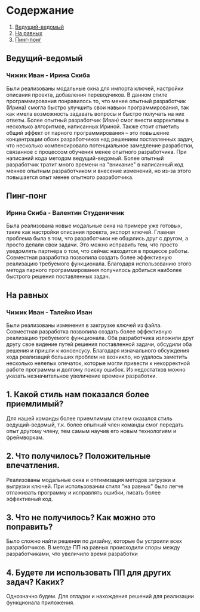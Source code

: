 
# Содержание
1. [Ведущий-ведомый](#pair1)  
2. [На равных](#pair2)  
2. [Пинг-понг](#pair3) 

<a name="pair1"/>

## Ведущий-ведомый
### Чижик Иван - Ирина Скиба
 Были реализованы модальные окна для импорта ключей, настройки описания проекта, добавления переводчиков.
В данном стиле программирования понравилось то, что менее опытный разработчик (Ирина) смогла быстро 
улучшить свои навыки программирования, так как имела возможность задавать вопросы и быстро 
получать на них ответы. Более опытный разработчик (Иван) смог внести коррективы в несколько 
алгоритмов, написанных Ириной. Также стоит отметить общий эффект от парного программирования – это повышение 
концентрации обоих разработчиков над решением поставленных задач, что несколько компенсировало потенциальное 
замедление разработки, связанное с процессом обучения менее опытного разработчика. 
При написаний кода методом ведущий-ведомый. Более опытный разработчик тратит много времени на 
 "вникание" в написанный код меннее опытным разработчиком и внесение изменений, но из-за этого 
 повышается опыт менее опытного разработчика. 
 
<a name="pair2"/>

## Пинг-понг
### Ирина Скиба - Валентин Студеничник
Была реализована новые модальные окна на примере уже готовых, такие как настройки описания проекта, 
экспорт ключей. Главная проблема была в том, что разработчики не общались друг с другом, а просто делали свои задачи. 
Это можно исправить тем, что просто уведомлять партнера о том, что сейчас находится в процессе работы.
Совместная разработка позволила создать более эффективную реализацию требуемого функционала.
Благодаря использованию этого метода парного программирования получилось добиться наиболее быстрого 
решения поставленных задач. 

<a name="pair3"/>

## На равных
### Чижик Иван - Талейко Иван
Были реализованы изменения в закгрузке ключей из файла.
Совместная разработка позволила создать более эффективную реализацию требуемого функционала. 
Оба разработчика изложили друг другу свое видение путей решения поставленной задачи, 
обсудили оба решения и пришли к консенсусу. Благодаря изначального обсуждения хода реализаций 
больших проблем не возникло, но удалось заметить несколько нелепых опечаток, которые могли привести к 
некорректной работе программы и долгому поиску ошибок. Из недостатков можно указать незначительное 
увеличение времени разработки.


## 1. Какой стиль нам показался более приемлимый?
Для нашей команды более приемлимым стилем оказался стиль ведущий-ведомый, т.к. 
более опытный член команды смог передать опыт другому члену, тем самым научив его новым 
технологиям и фреймворкам.

## 2. Что получилось? Положительные впечатления.
Реализованы модальные окна и оптимизация методов загрузки и выгрузки ключей. При использовании стиля 
"на равных" было легче отлаживать программу и исправлять ошибки, писать более эффективный код.

## 3. Что не получилось? Как можно это поправить?
Было сложно найти решения по дизайну, которые бы устроили всех разработчиков.
В методе ПП на равных происходили споры между разработчиками, что увеличило время разработки

## 4. Будете ли использовать ПП для других задач? Каких?
Однозначно будем. Для отладки и нахождения решeний для реализации функционала приложения.
